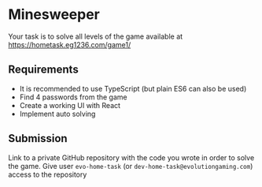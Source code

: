 # Minesweeper

Your task is to solve all levels of the game available at https://hometask.eg1236.com/game1/

## Requirements

- It is recommended to use TypeScript (but plain ES6 can also be used)
- Find 4 passwords from the game
- Create a working UI with React
- Implement auto solving

## Submission

Link to a private GitHub repository with the code you wrote in order to solve the game. Give user `evo-home-task` (or `dev-home-task@evolutiongaming.com`) access to the repository
